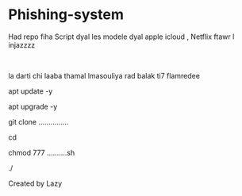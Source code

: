 # Phishing-system
Had repo fiha Script dyal les modele dyal apple icloud , Netflix ftawr l injazzzz

<br>

la darti chi laaba thamal lmasouliya rad balak ti7 flamredee


apt update -y

apt upgrade -y

git clone ...............

cd 

chmod 777 ..........sh

./
</code></pre>

Created by Lazy 

